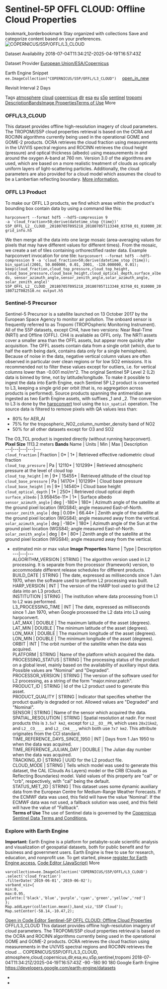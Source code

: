  
#  Sentinel-5P OFFL CLOUD: Offline Cloud Properties 
bookmark_borderbookmark Stay organized with collections  Save and categorize content based on your preferences.
![COPERNICUS/S5P/OFFL/L3_CLOUD](https://developers.google.com/earth-engine/datasets/images/COPERNICUS/COPERNICUS_S5P_OFFL_L3_CLOUD_sample.png) 

Dataset Availability
    2018-07-04T11:34:21Z–2025-04-19T16:57:43Z 

Dataset Provider
     [ European Union/ESA/Copernicus ](https://sentinel.esa.int/web/sentinel/user-guides/sentinel-5p-tropomi) 

Earth Engine Snippet
     `    ee.ImageCollection("COPERNICUS/S5P/OFFL/L3_CLOUD")   ` [ open_in_new ](https://code.earthengine.google.com/?scriptPath=Examples:Datasets/COPERNICUS/COPERNICUS_S5P_OFFL_L3_CLOUD) 

Revisit Interval
    2 Days 

Tags
     [atmosphere](https://developers.google.com/earth-engine/datasets/tags/atmosphere) [cloud](https://developers.google.com/earth-engine/datasets/tags/cloud) [copernicus](https://developers.google.com/earth-engine/datasets/tags/copernicus) [dlr](https://developers.google.com/earth-engine/datasets/tags/dlr) [esa](https://developers.google.com/earth-engine/datasets/tags/esa) [eu](https://developers.google.com/earth-engine/datasets/tags/eu) [s5p](https://developers.google.com/earth-engine/datasets/tags/s5p) [sentinel](https://developers.google.com/earth-engine/datasets/tags/sentinel) [tropomi](https://developers.google.com/earth-engine/datasets/tags/tropomi)
[Description](https://developers.google.com/earth-engine/datasets/catalog/COPERNICUS_S5P_OFFL_L3_CLOUD#description)[Bands](https://developers.google.com/earth-engine/datasets/catalog/COPERNICUS_S5P_OFFL_L3_CLOUD#bands)[Image Properties](https://developers.google.com/earth-engine/datasets/catalog/COPERNICUS_S5P_OFFL_L3_CLOUD#image-properties)[Terms of Use](https://developers.google.com/earth-engine/datasets/catalog/COPERNICUS_S5P_OFFL_L3_CLOUD#terms-of-use) More
### OFFL/L3_CLOUD
This dataset provides offline high-resolution imagery of cloud parameters.
The TROPOMI/S5P cloud properties retrieval is based on the OCRA and ROCINN algorithms currently being used in the operational GOME and GOME-2 products. OCRA retrieves the cloud fraction using measurements in the UV/VIS spectral regions and ROCINN retrieves the cloud height (pressure) and optical thickness (albedo) using measurements in and around the oxygen A-band at 760 nm. Version 3.0 of the algorithms are used, which are based on a more realistic treatment of clouds as optically uniform layers of light-scattering particles. Additionally, the cloud parameters are also provided for a cloud model which assumes the cloud to be a Lambertian reflecting boundary. [More information.](http://www.tropomi.eu/data-products/cloud)
### OFFL L3 Product
To make our OFFL L3 products, we find which areas within the product's bounding box contain data by using a command like this:
```
harpconvert --format hdf5 --hdf5-compression 9
-a 'cloud_fraction>50;derive(datetime_stop {time})'
S5P_OFFL_L2__CLOUD__20180705T095218_20180705T113348_03760_01_010000_20180712T082510.nc
grid_info.h5

```

We then merge all the data into one large mosaic (area-averaging values for pixels that may have different values for different times). From the mosaic, we create a set of tiles containing orthorectified raster data.
Example harpconvert invocation for one tile: `harpconvert --format hdf5 --hdf5-compression 9 -a 'cloud_fraction>50;derive(datetime_stop {time}); bin_spatial(2001, 50.000000, 0.01, 2001, -120.000000, 0.01); keep(cloud_fraction,cloud_top_pressure,cloud_top_height, cloud_base_pressure,cloud_base_height,cloud_optical_depth,surface_albedo, sensor_azimuth_angle,sensor_zenith_angle,solar_azimuth_angle, solar_zenith_angle)' S5P_OFFL_L2__CLOUD__20180705T095218_20180705T113348_03760_01_010000_20180712T082510.nc output.h5`
### Sentinel-5 Precursor
Sentinel-5 Precursor is a satellite launched on 13 October 2017 by the European Space Agency to monitor air pollution. The onboard sensor is frequently referred to as Tropomi (TROPOspheric Monitoring Instrument).
All of the S5P datasets, except CH4, have two versions: Near Real-Time (NRTI) and Offline (OFFL). CH4 is available as OFFL only. The NRTI assets cover a smaller area than the OFFL assets, but appear more quickly after acquisition. The OFFL assets contain data from a single orbit (which, due to half the earth being dark, contains data only for a single hemisphere).
Because of noise in the data, negative vertical column values are often observed in particular over clean regions or for low SO2 emissions. It is recommended not to filter these values except for outliers, i.e. for vertical columns lower than -0.001 mol/m^2.
The original Sentinel 5P Level 2 (L2) data is binned by time, not by latitude/longitude. To make it possible to ingest the data into Earth Engine, each Sentinel 5P L2 product is converted to L3, keeping a single grid per orbit (that is, no aggregation across products is performed).
Source products spanning the antimeridian are ingested as two Earth Engine assets, with suffixes _1 and _2.
The conversion to L3 is done by the [harpconvert](https://cdn.rawgit.com/stcorp/harp/master/doc/html/harpconvert.html) tool using the `bin_spatial` operation. The source data is filtered to remove pixels with QA values less than:
  * 80% for AER_AI
  * 75% for the tropospheric_NO2_column_number_density band of NO2
  * 50% for all other datasets except for O3 and SO2


The O3_TCL product is ingested directly (without running harpconvert).
**Pixel Size** 1113.2 meters 
**Bands**
Name | Units | Min | Max | Description  
---|---|---|---|---  
`cloud_fraction` | Fraction |  0*  |  1*  | Retrieved effective radiometric cloud fraction  
`cloud_top_pressure` | Pa |  12110*  |  101299*  | Retrieved atmospheric pressure at the level of cloud top  
`cloud_top_height` | m |  9*  |  15455*  | Retrieved altitude of the cloud top  
`cloud_base_pressure` | Pa |  14170*  |  101299*  | Cloud base pressure  
`cloud_base_height` | m |  9*  |  14540*  | Cloud base height  
`cloud_optical_depth` |  1*  |  250*  | Retrieved cloud optical depth  
`surface_albedo` |  3.95845e-11*  |  1*  | Surface albedo  
`sensor_azimuth_angle` | deg |  -180*  |  180*  | Azimuth angle of the satellite at the ground pixel location (WGS84); angle measured East-of-North.  
`sensor_zenith_angle` | deg |  0.09*  |  66.44*  | Zenith angle of the satellite at the ground pixel location (WGS84); angle measured away from the vertical.  
`solar_azimuth_angle` | deg |  -180*  |  180*  | Azimuth angle of the Sun at the ground pixel location (WGS84); angle measured East-of-North.  
`solar_zenith_angle` | deg |  8*  |  80*  | Zenith angle of the satellite at the ground pixel location (WGS84); angle measured away from the vertical.  
* estimated min or max value 
**Image Properties**
Name | Type | Description  
---|---|---  
ALGORITHM_VERSION | STRING | The algorithm version used in L2 processing. It is separate from the processor (framework) version, to accommodate different release schedules for different products.  
BUILD_DATE | STRING | The date, expressed as milliseconds since 1 Jan 1970, when the software used to perform L2 processing was built.  
HARP_VERSION | INT | The version of the HARP tool used to grid the L2 data into an L3 product.  
INSTITUTION | STRING | The institution where data processing from L1 to L2 was performed.  
L3_PROCESSING_TIME | INT | The date, expressed as milliseconds since 1 Jan 1970, when Google processed the L2 data into L3 using harpconvert.  
LAT_MAX | DOUBLE | The maximum latitude of the asset (degrees).  
LAT_MIN | DOUBLE | The minimum latitude of the asset (degrees).  
LON_MAX | DOUBLE | The maximum longitude of the asset (degrees).  
LON_MIN | DOUBLE | The minimum longitude of the asset (degrees).  
ORBIT | INT | The orbit number of the satellite when the data was acquired.  
PLATFORM | STRING | Name of the platform which acquired the data.  
PROCESSING_STATUS | STRING | The processing status of the product on a global level, mainly based on the availability of auxiliary input data. Possible values are "Nominal" and "Degraded".  
PROCESSOR_VERSION | STRING | The version of the software used for L2 processing, as a string of the form "major.minor.patch".  
PRODUCT_ID | STRING | Id of the L2 product used to generate this asset.  
PRODUCT_QUALITY | STRING | Indicator that specifies whether the product quality is degraded or not. Allowed values are "Degraded" and "Nominal".  
SENSOR | STRING | Name of the sensor which acquired the data.  
SPATIAL_RESOLUTION | STRING | Spatial resolution at nadir. For most products this is `3.5x7 km2`, except for `L2__O3__PR`, which uses `28x21km2`, and `L2__CO____` and `L2__CH4___`, which both use `7x7 km2`. This attribute originates from the CCI standard.  
TIME_REFERENCE_DAYS_SINCE_1950 | INT | Days from 1 Jan 1950 to when the data was acquired.  
TIME_REFERENCE_JULIAN_DAY | DOUBLE | The Julian day number when the data was acquired.  
TRACKING_ID | STRING | UUID for the L2 product file.  
CLOUD_MODE | STRING | Tells which model was used to generate this dataset, the CAL (Clouds As Layers) model or the CRB (Clouds as Reflecting Boundaries) model. Valid values of this property are "cal" or "crb", respectively, with "cal" being the default.  
STATUS_MET_2D | STRING | This dataset uses some dynamic auxiliary data from the European Centre for Medium-Range Weather Forecasts. If the ECMWF data was used, this field will have the value 'Nominal'. If the ECMWF data was not used, a fallback solution was used, and this field will have the value of "Fallback".  
**Terms of Use**
The use of Sentinel data is governed by the [Copernicus Sentinel Data Terms and Conditions.](https://sentinel.esa.int/documents/247904/690755/Sentinel_Data_Legal_Notice)
### Explore with Earth Engine
**Important:** Earth Engine is a platform for petabyte-scale scientific analysis and visualization of geospatial datasets, both for public benefit and for business and government users. Earth Engine is free to use for research, education, and nonprofit use. To get started, please [register for Earth Engine access.](https://console.cloud.google.com/earth-engine)
[Code Editor (JavaScript)](https://developers.google.com/earth-engine/datasets/catalog/COPERNICUS_S5P_OFFL_L3_CLOUD#code-editor-javascript-sample) More
```
varcollection=ee.ImageCollection('COPERNICUS/S5P/OFFL/L3_CLOUD')
.select('cloud_fraction')
.filterDate('2019-06-01','2019-06-02');
varband_viz={
min:0,
max:0.95,
palette:['black','blue','purple','cyan','green','yellow','red']
};
Map.addLayer(collection.mean(),band_viz,'S5P Cloud');
Map.setCenter(-58.14,-10.47,2);
```
[ Open in Code Editor ](https://code.earthengine.google.com/?scriptPath=Examples:Datasets/COPERNICUS/COPERNICUS_S5P_OFFL_L3_CLOUD)
[ Sentinel-5P OFFL CLOUD: Offline Cloud Properties ](https://developers.google.com/earth-engine/datasets/catalog/COPERNICUS_S5P_OFFL_L3_CLOUD)
OFFL/L3_CLOUD This dataset provides offline high-resolution imagery of cloud parameters. The TROPOMI/S5P cloud properties retrieval is based on the OCRA and ROCINN algorithms currently being used in the operational GOME and GOME-2 products. OCRA retrieves the cloud fraction using measurements in the UV/VIS spectral regions and ROCINN retrieves the cloud …
COPERNICUS/S5P/OFFL/L3_CLOUD, atmosphere,cloud,copernicus,dlr,esa,eu,s5p,sentinel,tropomi 
2018-07-04T11:34:21Z/2025-04-19T16:57:43Z
-90 -180 90 180 
Google Earth Engine
https://developers.google.com/earth-engine/datasets
  * [ ](https://doi.org/https://sentinel.esa.int/web/sentinel/user-guides/sentinel-5p-tropomi)
  * [ ](https://doi.org/https://developers.google.com/earth-engine/datasets/catalog/COPERNICUS_S5P_OFFL_L3_CLOUD)


